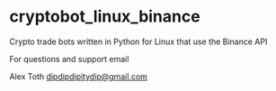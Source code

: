 # cryptobot_linux_binance
Crypto trade bots written in Python for Linux that use the Binance API 

For questions and support email 

Alex Toth
dipdipdipitydip@gmail.com
